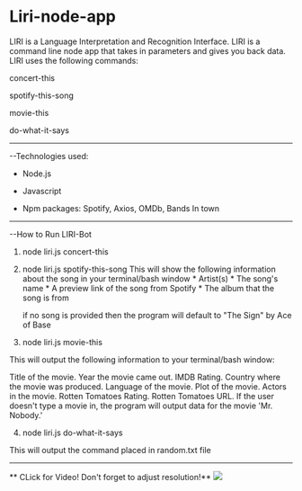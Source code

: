 # Liri-node-app


LIRI is a Language Interpretation and Recognition Interface. LIRI is a command line node app that takes in parameters and gives you back data. LIRI uses the following commands:

   concert-this
     
   spotify-this-song
   
   movie-this
   
   do-what-it-says
   
   ___

--Technologies used:

* Node.js

* Javascript

* Npm packages: Spotify, Axios, OMDb, Bands In town

___

--How to Run LIRI-Bot

1) node liri.js concert-this 

2) node liri.js spotify-this-song <song name here> This will show the following information about the song in your terminal/bash window * Artist(s) * The song's name * A preview link of the song from Spotify * The album that the song is from

   if no song is provided then the program will default to
   "The Sign" by Ace of Base


3) node liri.js movie-this <movie name here>

This will output the following information to your terminal/bash window:

Title of the movie.
Year the movie came out.
IMDB Rating.
Country where the movie was produced.
Language of the movie.
Plot of the movie.
Actors in the movie.
Rotten Tomatoes Rating.
Rotten Tomatoes URL.
If the user doesn't type a movie in, the program will output data for the movie 'Mr. Nobody.'

4) node liri.js do-what-it-says

This will output the command placed in random.txt file

___
** CLick for Video! Don't forget to adjust resolution!**
[![](https://i.vimeocdn.com/video/746503578.jpg)](https://player.vimeo.com/video/306703692)

